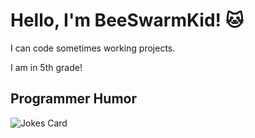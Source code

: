 # Hello, I'm BeeSwarmKid! 🐱

I can code sometimes working projects.

I am in 5th grade!

<h2>Programmer Humor</h2>
<img src="https://readme-jokes.vercel.app/api" alt="Jokes Card" />
